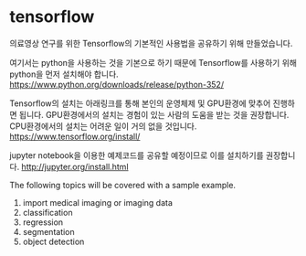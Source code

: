 # tensorflow

의료영상 연구를 위한 Tensorflow의 기본적인 사용법을 공유하기 위해 만들었습니다.


여기서는 python을 사용하는 것을 기본으로 하기 때문에 Tensorflow를 사용하기 위해 python을 먼저 설치해야 합니다.
https://www.python.org/downloads/release/python-352/

Tensorflow의 설치는 아래링크를 통해 본인의 운영체제 및 GPU환경에 맞추어 진행하면 됩니다. 
GPU환경에서의 설치는 경험이 있는 사람의 도움을 받는 것을 권장합니다. CPU환경에서의 설치는 어려운 일이 거의 없을 것입니다.
https://www.tensorflow.org/install/

jupyter notebook을 이용한 예제코드를 공유할 예정이므로 이를 설치하기를 권장합니다.
http://jupyter.org/install.html


The following topics will be covered with a sample example.
1. import medical imaging or imaging data
2. classification
3. regression
4. segmentation
5. object detection



